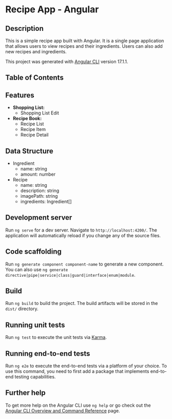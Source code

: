 # Recipe App - Angular

## Description

This is a simple recipe app built with Angular. It is a single page application that allows users to view recipes and their ingredients. Users can also add new recipes and ingredients.

This project was generated with [Angular CLI](https://github.com/angular/angular-cli) version 17.1.1.

## Table of Contents

## Features

- **Shopping List:**
  - Shopping List Edit
- **Recipe Book:**
  - Recipe List
  - Recipe Item
  - Recipe Detail

## Data Structure

- Ingredient
  - name: string
  - amount: number
- Recipe
  - name: string
  - description: string
  - imagePath: string
  - ingredients: Ingredient[]

## Development server

Run `ng serve` for a dev server. Navigate to `http://localhost:4200/`. The application will automatically reload if you change any of the source files.

## Code scaffolding

Run `ng generate component component-name` to generate a new component. You can also use `ng generate directive|pipe|service|class|guard|interface|enum|module`.

## Build

Run `ng build` to build the project. The build artifacts will be stored in the `dist/` directory.

## Running unit tests

Run `ng test` to execute the unit tests via [Karma](https://karma-runner.github.io).

## Running end-to-end tests

Run `ng e2e` to execute the end-to-end tests via a platform of your choice. To use this command, you need to first add a package that implements end-to-end testing capabilities.

## Further help

To get more help on the Angular CLI use `ng help` or go check out the [Angular CLI Overview and Command Reference](https://angular.io/cli) page.
